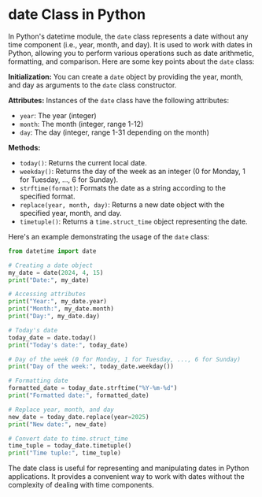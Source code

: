 # date Class in Python

In Python's datetime module, the `date` class represents a date without any time component (i.e., year, month, and day). It is used to work with dates in Python, allowing you to perform various operations such as date arithmetic, formatting, and comparison. Here are some key points about the `date` class:

**Initialization:** You can create a `date` object by providing the year, month, and day as arguments to the `date` class constructor.

**Attributes:** Instances of the `date` class have the following attributes:
- `year`: The year (integer)
- `month`: The month (integer, range 1-12)
- `day`: The day (integer, range 1-31 depending on the month)

**Methods:**
- `today()`: Returns the current local date.
- `weekday()`: Returns the day of the week as an integer (0 for Monday, 1 for Tuesday, ..., 6 for Sunday).
- `strftime(format)`: Formats the date as a string according to the specified format.
- `replace(year, month, day)`: Returns a new date object with the specified year, month, and day.
- `timetuple()`: Returns a `time.struct_time` object representing the date.

Here's an example demonstrating the usage of the `date` class:

```python
from datetime import date

# Creating a date object
my_date = date(2024, 4, 15)
print("Date:", my_date)

# Accessing attributes
print("Year:", my_date.year)
print("Month:", my_date.month)
print("Day:", my_date.day)

# Today's date
today_date = date.today()
print("Today's date:", today_date)

# Day of the week (0 for Monday, 1 for Tuesday, ..., 6 for Sunday)
print("Day of the week:", today_date.weekday())

# Formatting date
formatted_date = today_date.strftime("%Y-%m-%d")
print("Formatted date:", formatted_date)

# Replace year, month, and day
new_date = today_date.replace(year=2025)
print("New date:", new_date)

# Convert date to time.struct_time
time_tuple = today_date.timetuple()
print("Time tuple:", time_tuple)
```

The date class is useful for representing and manipulating dates in Python applications. It provides a convenient way to work with dates without the complexity of dealing with time components.
